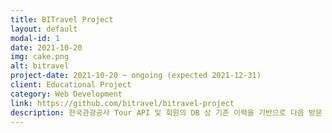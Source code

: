 ```yaml
---
title: BITravel Project
layout: default
modal-id: 1
date: 2021-10-20
img: cake.png
alt: bitravel
project-date: 2021-10-20 ~ ongoing (expected 2021-12-31)
client: Educational Project
category: Web Development
link: https://github.com/bitravel/bitravel-project
description: 한국관광공사 Tour API 및 회원의 DB 상 기존 이력을 기반으로 다음 방문 여행지 및 관련 정보를 추천하는 사이트입니다.<br>추천 기능을 구현하기 위한 데이터는 회원 가입 시 수집한 정보 및 선호도 설문, 그리고 꾸준히 새로운 후기를 작성하며 누적된 여행지 방문 이력 등을 사용하고 있습니다.
---
```

